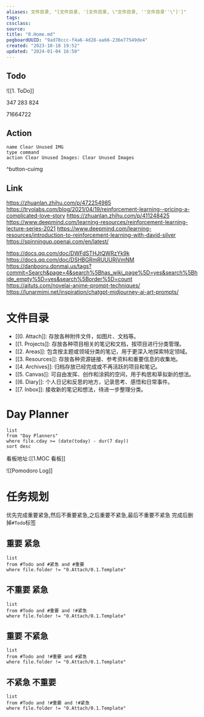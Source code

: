 ```yaml
---
aliases: 文件目录, "[文件目录, '[文件目录, \"文件目录, ''文件目录''\"]']"
tags: 
cssclass:
source:
title: "0.Home.md"
pegboardUUID: "9ad78ccc-f4a6-4d28-aa66-236e77549de4"
created: "2023-10-18 19:52"
updated: "2024-01-04 16:50"
---
```


## Todo
![[1. ToDo]]


347 283 824

71664722

## Action

```button
name Clear Unused IMG
type command
action Clear Unused Images: Clear Unused Images
```

^button-cuimg

## Link
https://zhuanlan.zhihu.com/p/472254985
https://tryolabs.com/blog/2021/04/19/reinforcement-learning--pricing-a-complicated-love-story
https://zhuanlan.zhihu.com/p/411248425
https://www.deepmind.com/learning-resources/reinforcement-learning-lecture-series-2021
https://www.deepmind.com/learning-resources/introduction-to-reinforcement-learning-with-david-silver
https://spinningup.openai.com/en/latest/

https://docs.qq.com/doc/DWFdSTHJtQWRzYk9k
https://docs.qq.com/doc/DSHBGRmRUUURjVmNM
https://danbooru.donmai.us/tags?commit=Search&page=4&search%5Bhas_wiki_page%5D=yes&search%5Bhide_empty%5D=yes&search%5Border%5D=count
https://aituts.com/novelai-anime-prompt-techniques/
https://lunarmimi.net/inspiration/chatgpt-midjourney-ai-art-prompts/
# 文件目录

- [[0. Attach]]: 存放各种附件文件，如图片、文档等。
- [[1. Projects]]: 存放各种项目相关的笔记和文档，按项目进行分类管理。
- [[2. Areas]]: 包含按主题或领域分类的笔记，用于更深入地探索特定领域。
- [[3. Resources]]: 存放各种资源链接、参考资料和重要信息的收集地。
- [[4. Archives]]: 归档存放已经完成或不再活跃的项目和笔记。
- [[5. Canvas]]: 可自由发挥、创作和涂鸦的空间，用于构思和草拟新的想法。
- [[6. Diary]]: 个人日记和反思的地方，记录思考、感悟和日常事件。
- [[7. Inbox]]: 接收新的笔记和想法，待进一步整理分类。


# Day Planner

```dataview
list
from "Day Planners"
where file.cday >= (date(today) - dur(7 day))
sort desc
```

看板地址:[[1.MOC 看板]]

![[Pomodoro Log]]

# 任务规划
优先完成重要紧急,然后不重要紧急,之后重要不紧急,最后不重要不紧急
完成后删掉`#Todo`标签
## 重要 紧急

```dataview
list
from #Todo and #紧急 and #重要 
where file.folder != "0.Attach/0.1.Template"
```

## 不重要 紧急

```dataview
list
from #Todo and #重要 and !#紧急 
where file.folder != "0.Attach/0.1.Template"
```

## 重要 不紧急

```dataview
list
from #Todo and !#重要 and #紧急 
where file.folder != "0.Attach/0.1.Template"
```

## 不紧急 不重要

```dataview
list
from #Todo and !#重要 and !#紧急 
where file.folder != "0.Attach/0.1.Template"
```